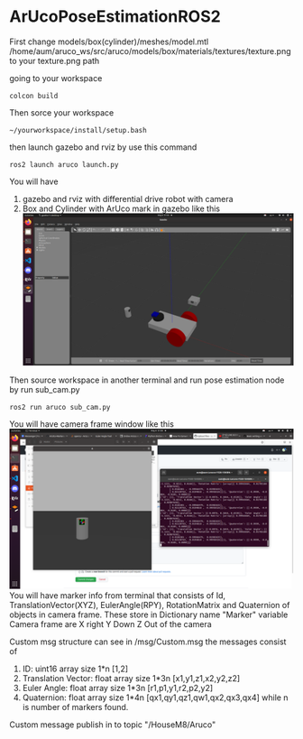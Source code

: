 # ArUcoPoseEstimationROS2
First change models/box(cylinder)/meshes/model.mtl    
/home/aum/aruco_ws/src/aruco/models/box/materials/textures/texture.png    
to your texture.png path    
    
going to your workspace
```
colcon build
```
Then sorce your workspace
```
~/yourworkspace/install/setup.bash
```
then launch gazebo and rviz by use this command
```
ros2 launch aruco launch.py
```
You will have 
1. gazebo and rviz with differential drive robot with camera
2. Box and Cylinder with ArUco mark in gazebo
like this
![ArUcoPoseEstimationROS2](GazeboExample.png)
    
Then source workspace in another terminal and run pose estimation node by run sub_cam.py
```
ros2 run aruco sub_cam.py
```
You will have camera frame window like this
![ArUcoPoseEstimationROS2](OpenCameraExample.png)
 You will have marker info from terminal that consists of Id, TranslationVector(XYZ), EulerAngle(RPY), RotationMatrix and Quaternion of objects in camera frame.
 These store in Dictionary name "Marker" variable
 Camera frame are X right Y Down Z Out of the camera

Custom msg structure can see in /msg/Custom.msg the messages consist of
1. ID: uint16 array size 1*n [1,2]
2. Translation Vector: float array size 1*3n [x1,y1,z1,x2,y2,z2]
3. Euler Angle: float array size 1*3n [r1,p1,y1,r2,p2,y2]
4. Quaternion: float array size 1*4n [qx1,qy1,qz1,qw1,qx2,qx3,qx4]
while n is number of markers found.

Custom message publish in to topic "/HouseM8/Aruco"
